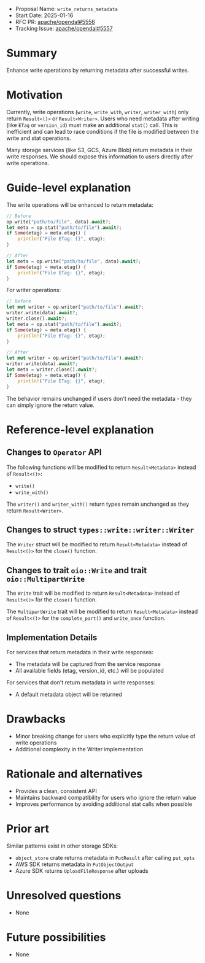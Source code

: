 - Proposal Name: `write_returns_metadata`
- Start Date: 2025-01-16
- RFC PR: [apache/opendal#5556](https://github.com/apache/opendal/pull/5556)
- Tracking Issue: [apache/opendal#5557](https://github.com/apache/opendal/issues/5557)

# Summary

Enhance write operations by returning metadata after successful writes.

# Motivation

Currently, write operations (`write`, `write_with`, `writer`, `writer_with`) only return `Result<()>` or `Result<Writer>`. 
Users who need metadata after writing (like `ETag` or `version_id`) must make an additional `stat()` call. This is inefficient 
and can lead to race conditions if the file is modified between the write and stat operations.

Many storage services (like S3, GCS, Azure Blob) return metadata in their write responses. We should expose this information 
to users directly after write operations.

# Guide-level explanation

The write operations will be enhanced to return metadata:

```rust
// Before
op.write("path/to/file", data).await?;
let meta = op.stat("path/to/file").await?;
if Some(etag) = meta.etag() {
    println!("File ETag: {}", etag);
}

// After
let meta = op.write("path/to/file", data).await?;
if Some(etag) = meta.etag() {
    println!("File ETag: {}", etag);
}
```

For writer operations:

```rust
// Before
let mut writer = op.writer("path/to/file").await?;
writer.write(data).await?;
writer.close().await?;
let meta = op.stat("path/to/file").await?;
if Some(etag) = meta.etag() {
    println!("File ETag: {}", etag);
}

// After
let mut writer = op.writer("path/to/file").await?;
writer.write(data).await?;
let meta = writer.close().await?;
if Some(etag) = meta.etag() {
    println!("File ETag: {}", etag);
}
```

The behavior remains unchanged if users don't need the metadata - they can simply ignore the return value.

# Reference-level explanation

## Changes to `Operator` API

The following functions will be modified to return `Result<Metadata>` instead of `Result<()>`:

- `write()`
- `write_with()`

The `writer()` and `writer_with()` return types remain unchanged as they return `Result<Writer>`.

## Changes to struct `types::write::writer::Writer`

The `Writer` struct will be modified to return `Result<Metadata>` instead of `Result<()>` for the `close()` function.

## Changes to trait `oio::Write` and trait `oio::MultipartWrite`

The `Write` trait will be modified to return `Result<Metadata>` instead of `Result<()>` for the `close()` function.

The `MultipartWrite` trait will be modified to return `Result<Metadata>` instead of `Result<()>` for the `complete_part()` 
and `write_once` function.

## Implementation Details

For services that return metadata in their write responses:
- The metadata will be captured from the service response
- All available fields (etag, version_id, etc.) will be populated

For services that don't return metadata in write responses:
- A default metadata object will be returned


# Drawbacks

- Minor breaking change for users who explicitly type the return value of write operations
- Additional complexity in the Writer implementation

# Rationale and alternatives

- Provides a clean, consistent API
- Maintains backward compatibility for users who ignore the return value
- Improves performance by avoiding additional stat calls when possible

# Prior art

Similar patterns exist in other storage SDKs:

- `object_store` crate returns metadata in `PutResult` after calling `put_opts`
- AWS SDK returns metadata in `PutObjectOutput`
- Azure SDK returns `UploadFileResponse` after uploads

# Unresolved questions

- None


# Future possibilities

- None